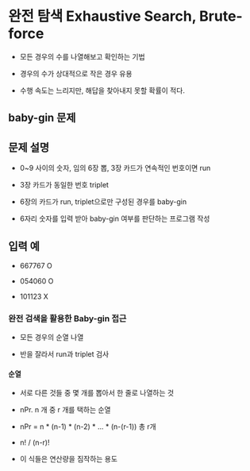 # 완전 탐색 Exhaustive Search, Brute-force

- 모든 경우의 수를 나열해보고 확인하는 기법

- 경우의 수가 상대적으로 작은 경우 유용

- 수행 속도는 느리지만, 해답을 찾아내지 못할 확률이 적다.

## baby-gin 문제

## 문제 설명

- 0~9 사이의 숫자, 임의 6장 뽑, 3장 카드가 연속적인 번호이면 run

- 3장 카드가 동일한 번호 triplet

- 6장의 카드가 run, triplet으로만 구성된 경우를 baby-gin

- 6자리 숫자를 입력 받아 baby-gin 여부를 판단하는 프로그램 작성

## 입력 예

- 667767 O

- 054060 O

- 101123 X

### 완전 검색을 활용한 Baby-gin 접근

- 모든 경우의 순열 나열

- 반을 잘라서 run과 triplet 검사

#### 순열

- 서로 다른 것들 중 몇 개를 뽑아서 한 줄로 나열하는 것

- nPr. n 개 중 r 개를 택하는 순열

- nPr = n * (n-1) * (n-2) * ... * (n-(r-1)) 총 r개

- n! / (n-r)!

- 이 식들은 연산량을 짐작하는 용도